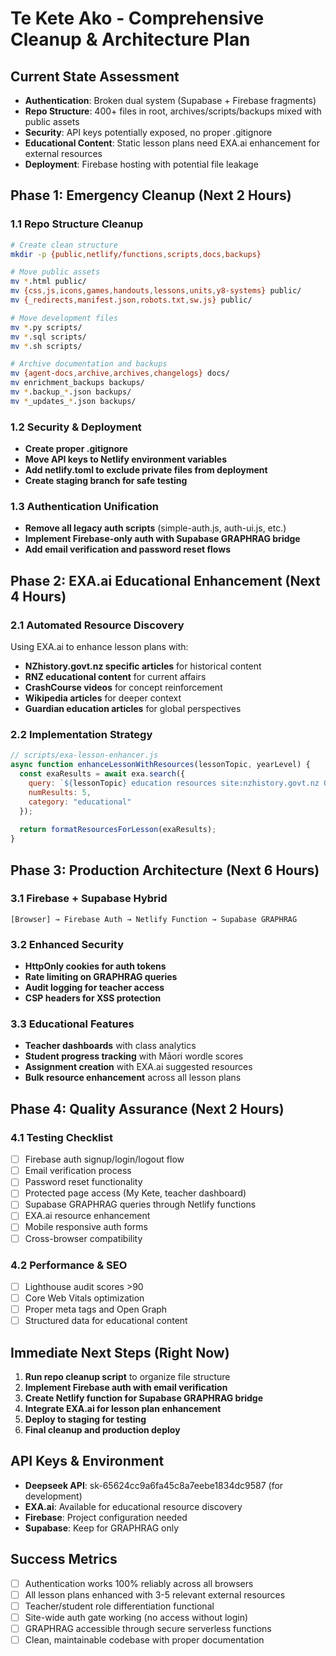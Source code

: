 # Te Kete Ako - Comprehensive Cleanup & Architecture Plan

## Current State Assessment
- **Authentication**: Broken dual system (Supabase + Firebase fragments)
- **Repo Structure**: 400+ files in root, archives/scripts/backups mixed with public assets
- **Security**: API keys potentially exposed, no proper .gitignore
- **Educational Content**: Static lesson plans need EXA.ai enhancement for external resources
- **Deployment**: Firebase hosting with potential file leakage

## Phase 1: Emergency Cleanup (Next 2 Hours)

### 1.1 Repo Structure Cleanup
```bash
# Create clean structure
mkdir -p {public,netlify/functions,scripts,docs,backups}

# Move public assets
mv *.html public/
mv {css,js,icons,games,handouts,lessons,units,y8-systems} public/
mv {_redirects,manifest.json,robots.txt,sw.js} public/

# Move development files
mv *.py scripts/
mv *.sql scripts/
mv *.sh scripts/

# Archive documentation and backups
mv {agent-docs,archive,archives,changelogs} docs/
mv enrichment_backups backups/
mv *.backup_*.json backups/
mv *_updates_*.json backups/
```

### 1.2 Security & Deployment
- **Create proper .gitignore**
- **Move API keys to Netlify environment variables**
- **Add netlify.toml to exclude private files from deployment**
- **Create staging branch for safe testing**

### 1.3 Authentication Unification
- **Remove all legacy auth scripts** (simple-auth.js, auth-ui.js, etc.)
- **Implement Firebase-only auth with Supabase GRAPHRAG bridge**
- **Add email verification and password reset flows**

## Phase 2: EXA.ai Educational Enhancement (Next 4 Hours)

### 2.1 Automated Resource Discovery
Using EXA.ai to enhance lesson plans with:
- **NZhistory.govt.nz specific articles** for historical content
- **RNZ educational content** for current affairs
- **CrashCourse videos** for concept reinforcement  
- **Wikipedia articles** for deeper context
- **Guardian education articles** for global perspectives

### 2.2 Implementation Strategy
```javascript
// scripts/exa-lesson-enhancer.js
async function enhanceLessonWithResources(lessonTopic, yearLevel) {
  const exaResults = await exa.search({
    query: `${lessonTopic} education resources site:nzhistory.govt.nz OR site:rnz.co.nz OR site:theguardian.com/education`,
    numResults: 5,
    category: "educational"
  });
  
  return formatResourcesForLesson(exaResults);
}
```

## Phase 3: Production Architecture (Next 6 Hours)

### 3.1 Firebase + Supabase Hybrid
```
[Browser] → Firebase Auth → Netlify Function → Supabase GRAPHRAG
```

### 3.2 Enhanced Security
- **HttpOnly cookies for auth tokens**
- **Rate limiting on GRAPHRAG queries**
- **Audit logging for teacher access**
- **CSP headers for XSS protection**

### 3.3 Educational Features
- **Teacher dashboards** with class analytics
- **Student progress tracking** with Māori wordle scores
- **Assignment creation** with EXA.ai suggested resources
- **Bulk resource enhancement** across all lesson plans

## Phase 4: Quality Assurance (Next 2 Hours)

### 4.1 Testing Checklist
- [ ] Firebase auth signup/login/logout flow
- [ ] Email verification process
- [ ] Password reset functionality
- [ ] Protected page access (My Kete, teacher dashboard)
- [ ] Supabase GRAPHRAG queries through Netlify functions
- [ ] EXA.ai resource enhancement
- [ ] Mobile responsive auth forms
- [ ] Cross-browser compatibility

### 4.2 Performance & SEO
- [ ] Lighthouse audit scores >90
- [ ] Core Web Vitals optimization
- [ ] Proper meta tags and Open Graph
- [ ] Structured data for educational content

## Immediate Next Steps (Right Now)

1. **Run repo cleanup script** to organize file structure
2. **Implement Firebase auth with email verification**
3. **Create Netlify function for Supabase GRAPHRAG bridge**
4. **Integrate EXA.ai for lesson plan enhancement**
5. **Deploy to staging for testing**
6. **Final cleanup and production deploy**

## API Keys & Environment
- **Deepseek API**: sk-65624cc9a6fa45c8a7eebe1834dc9587 (for development)
- **EXA.ai**: Available for educational resource discovery
- **Firebase**: Project configuration needed
- **Supabase**: Keep for GRAPHRAG only

## Success Metrics
- [ ] Authentication works 100% reliably across all browsers
- [ ] All lesson plans enhanced with 3-5 relevant external resources
- [ ] Teacher/student role differentiation functional
- [ ] Site-wide auth gate working (no access without login)
- [ ] GRAPHRAG accessible through secure serverless functions
- [ ] Clean, maintainable codebase with proper documentation